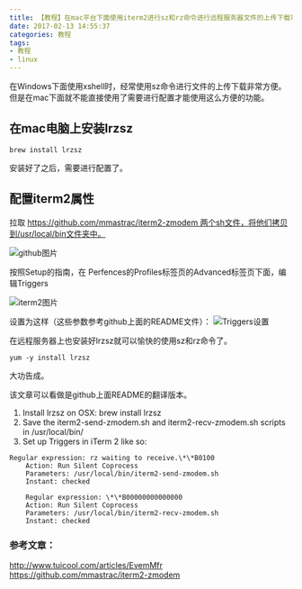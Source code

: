 ```yaml
---
title: 【教程】在mac平台下面使用iterm2进行sz和rz命令进行远程服务器文件的上传下载功能
date: 2017-02-13 14:55:37
categories: 教程
tags: 
- 教程
- linux
---
```


在Windows下面使用xshell时，经常使用sz命令进行文件的上传下载非常方便。
但是在mac下面就不能直接使用了需要进行配置才能使用这么方便的功能。
<!--more-->

## 在mac电脑上安装lrzsz
```shell
brew install lrzsz
```

安装好了之后，需要进行配置了。

## 配置iterm2属性
拉取 https://github.com/mmastrac/iterm2-zmodem 两个sh文件，将他们拷贝到/usr/local/bin文件夹中。

![github图片](http://upload-images.jianshu.io/upload_images/1013655-17a759d3753f0935.png?imageMogr2/auto-orient/strip%7CimageView2/2/w/1240)

按照Setup的指南，在
Perfences的Profiles标签页的Advanced标签页下面，编辑Triggers

![iterm2图片](http://upload-images.jianshu.io/upload_images/1013655-6beca6dbbca1e483.png?imageMogr2/auto-orient/strip%7CimageView2/2/w/1240)


设置为这样（这些参数参考github上面的README文件）：
![Triggers设置](http://upload-images.jianshu.io/upload_images/1013655-9e70f4a081453fa0.png?imageMogr2/auto-orient/strip%7CimageView2/2/w/1240)

在远程服务器上也安装好lrzsz就可以愉快的使用sz和rz命令了。
```shell
yum -y install lrzsz
```

大功告成。

该文章可以看做是github上面README的翻译版本。

1. Install lrzsz on OSX: brew install lrzsz
2. Save the iterm2-send-zmodem.sh and iterm2-recv-zmodem.sh scripts in /usr/local/bin/
3. Set up Triggers in iTerm 2 like so:
```shell
Regular expression: rz waiting to receive.\*\*B0100
    Action: Run Silent Coprocess
    Parameters: /usr/local/bin/iterm2-send-zmodem.sh
    Instant: checked

    Regular expression: \*\*B00000000000000
    Action: Run Silent Coprocess
    Parameters: /usr/local/bin/iterm2-recv-zmodem.sh
    Instant: checked
```

### 参考文章：
http://www.tuicool.com/articles/EvemMfr
https://github.com/mmastrac/iterm2-zmodem